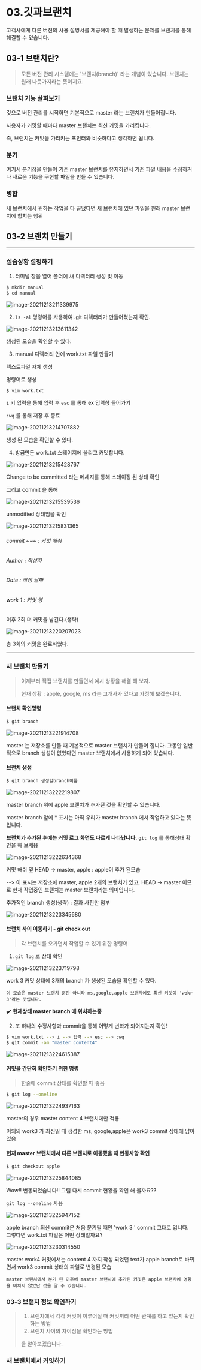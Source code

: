 # 03.깃과브랜치

고객사에게 다른 버전의 사용 설명서를 제공해야 할 때 발생하는 문제를 브랜치를 통해 해결할 수 있습니다.



## 03-1 브랜치란?

> 모든 버전 관리 시스템에는 '브랜치(branch)' 라는 개념이 있습니다. 브랜치는 원래 나뭇가지라는 뜻이지요.



### 브랜치 기능 살펴보기

깃으로 버전 관리를 시작하면 기본적으로 master 라는 브랜치가 만들어집니다.

사용자가 커밋할 때마다 master 브랜치는 최신 커밋을 가리킵니다.

즉, 브랜치는 커밋을 가리키는 포인터와 비슷하다고 생각하면 됩니다.



### 분기

여기서 분기점을 만들어 기존 master 브랜치를 유지하면서 기존 파일 내용을 수정하거나 새로운 기능을 구현할 파일을 만들 수 있습니다.



### 병합

새 브랜치에서 원하는 작업을 다 끝냈다면 새 브랜치에 있던 파일을 원래 master 브랜치에 합치는 행위



## 03-2 브랜치 만들기

---

### 실습상황 설정하기

1. 터미널 창을 열어 폴더에 새 디렉터리 생성 및 이동

```bash
$ mkdir manual
$ cd manual
```

![image-20211213211339975](03.깃과브랜치.assets/image-20211213211339975.png)

2. `ls -al` 명령어를 사용하여 .git 디렉터리가 만들어졌는지 확인.

![image-20211213213611342](03.깃과브랜치.assets/image-20211213213611342.png)

생성된 모습을 확인할 수 있다.



3. manual 디렉터리 안에 work.txt 파일 만들기



텍스트파일 자체 생성

명령어로 생성

```bash
$ vim work.txt
```

`i` 키 입력을 통해 입력 후 `esc` 를 통해 ex 입력창 들어가기

`:wq` 를 통해 저장 후 종료

![image-20211213214707882](03.깃과브랜치.assets/image-20211213214707882.png)

생성 된 모습을 확인할 수 있다.



4. 방금만든 work.txt 스테이지에 올리고 커밋합니다.

![image-20211213215428767](03.깃과브랜치.assets/image-20211213215428767.png)

Change to be committed 라는 메세지를 통해 스테이징 된 상태 확인

그리고 commit 을 통해

![image-20211213215539536](03.깃과브랜치.assets/image-20211213215539536.png)

unmodified 상태임을 확인

![image-20211213215831365](03.깃과브랜치.assets/image-20211213215831365.png)

###### commit ~~~ : 커밋 해쉬

###### Author : 작성자

###### Date : 작성 날짜

###### work 1 : 커밋 명

이후 2회 더 커밋을 남긴다.(생략)

![image-20211213220207023](03.깃과브랜치.assets/image-20211213220207023.png)

총 3회의 커밋을 완료하였다.

---



### 새 브랜치 만들기

> 이제부터 직접 브랜치를 만들면서 예시 상황을 해결 해 보자.
>
> 현재 상황 : apple, google, ms 라는 고개사가 있다고 가정해 보겠습니다.



#### 브랜치 확인명령

```bash
$ git branch
```

![image-20211213221914708](03.깃과브랜치.assets/image-20211213221914708.png)

master 는 저장소를 만들 때 기본적으로 master 브랜치가 만들어 집니다. 그동안 일반적으로 branch 생성이 없었다면 master 브랜치에서 사용하게 되어 있습니다.



#### 브랜치 생성

```bash
$ git branch 생성할branch이름
```

![image-20211213222219807](03.깃과브랜치.assets/image-20211213222219807.png)

master branch 위에 apple 브랜치가 추가된 것을 확인할 수 있습니다.

master branch 앞에 * 표시는 아직 우리가 master branch 에서 작업하고 있다는 뜻입니다.



**브랜치가 추가된 후에는 커밋 로그 화면도 다르게 나타납니다.** `git log` 를 통해상태 확인을 해 보세용

![image-20211213222634368](03.깃과브랜치.assets/image-20211213222634368.png)

커밋 해쉬 옆 HEAD -> master, apple : apple이 추가 된모습

--> 이 표시는 저장소에 master, apple 2개의 브랜치가 있고, HEAD -> master 이므로 현재 작업중인 브랜치는 master 브랜치라는 의미입니다.



추가적인 branch 생성(생략) : 결과 사진만 첨부

![image-20211213223345680](03.깃과브랜치.assets/image-20211213223345680.png)



#### 브랜치 사이 이동하기  - git check out

> 각 브랜치를 오가면서 작업할 수 있기 위한 명령어

1. `git log` 로 상태 확인

![image-20211213223719798](03.깃과브랜치.assets/image-20211213223719798.png)

work 3 커밋 상태에 3개의 branch 가 생성된 모습을 확인할 수 있다.

```
이 모습은 master 브랜치 뿐만 아니라 ms,google,apple 브랜치에도 최신 커밋이 'wokr 3'라는 뜻입니다.
```



:heavy_check_mark: **현재상태 master branch 에 위치하는중**

2. 또 하나의 수정사항과 commit을 통해 어떻게 변화가 되어지는지 확인!

```bash
$ vim work.txt --> i --> 입력 --> esc --> :wq
$ git commit -am "master content4"
```

![image-20211213224615387](03.깃과브랜치.assets/image-20211213224615387.png)

#### 커밋을 간단히 확인하기 위한 명령

> 한줄에 commit 상태를 확인할 때 좋음

```bash
$ git log --oneline
```

![image-20211213224937163](03.깃과브랜치.assets/image-20211213224937163.png)

master의 경우  master content 4 브랜치에만 적용

이외의 work3 가 최신일 때 생성한 ms, google,apple은 work3 commit 상태에 남아있음



#### 현재 master 브랜치에서 다른 브랜치로 이동했을 때 변동사항 확인

```bash
$ git checkout apple
```

![image-20211213225844085](03.깃과브랜치.assets/image-20211213225844085.png)

Wow!! 변동되었습니다!! 그럼 다시 commit 현황을 확인 해 볼까요??

`git log --oneline` 사용

![image-20211213225947152](03.깃과브랜치.assets/image-20211213225947152.png)

apple branch 최신 commit은 처음 분기될 때인 'work 3 ' commit 그대로 입니다. 그렇다면 work.txt 파일은 어떤 상태일까요?

![image-20211213230314550](03.깃과브랜치.assets/image-20211213230314550.png)

master work4  커밋에서는 content 4 까지 작성 되었던 text가 apple branch로 바뀌면서 work3 commit 상태의 파일로 변경된 모습

```
master 브랜치에서 분기 된 이후에 master 브랜치에 추가된 커밋은 apple 브랜치에 영향을 미치지 않았단 것을 알 수 있습니다.
```



### 03-3 브랜치 정보 확인하기

> 1. 브랜치에서 각각 커밋이 이루어질 때 커밋끼리 어떤 관계를 하고 있는지 확인하는 방법
> 2. 브랜치 사이의 차이점을 확인하는 방법
>
> 을 알아보겠습니다.



### 새 브랜치에서 커밋하기



